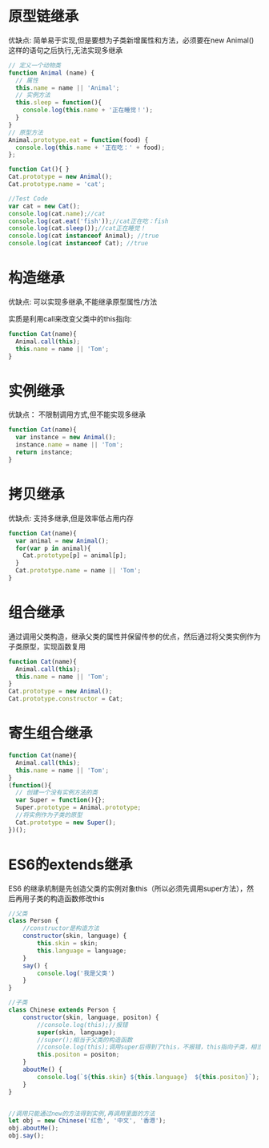 # 原型链继承

优缺点: 简单易于实现,但是要想为子类新增属性和方法，必须要在new Animal()这样的语句之后执行,无法实现多继承
```js
// 定义一个动物类
function Animal (name) {
  // 属性
  this.name = name || 'Animal';
  // 实例方法
  this.sleep = function(){
    console.log(this.name + '正在睡觉！');
  }
}
// 原型方法
Animal.prototype.eat = function(food) {
  console.log(this.name + '正在吃：' + food);
};

function Cat(){ }
Cat.prototype = new Animal();
Cat.prototype.name = 'cat';

//Test Code
var cat = new Cat();
console.log(cat.name);//cat
console.log(cat.eat('fish'));//cat正在吃：fish  
console.log(cat.sleep());//cat正在睡觉！ 
console.log(cat instanceof Animal); //true 
console.log(cat instanceof Cat); //true

```

# 构造继承

优缺点: 可以实现多继承,不能继承原型属性/方法

实质是利用call来改变父类中的this指向:

```js
function Cat(name){
  Animal.call(this);
  this.name = name || 'Tom';
}

```

# 实例继承

优缺点： 不限制调用方式,但不能实现多继承

```js
function Cat(name){
  var instance = new Animal();
  instance.name = name || 'Tom';
  return instance;
}
```

# 拷贝继承

优缺点: 支持多继承,但是效率低占用内存

```js
function Cat(name){
  var animal = new Animal();
  for(var p in animal){
    Cat.prototype[p] = animal[p];
  }
  Cat.prototype.name = name || 'Tom';
}
```

# 组合继承

通过调用父类构造，继承父类的属性并保留传参的优点，然后通过将父类实例作为子类原型，实现函数复用 

```js
function Cat(name){
  Animal.call(this);
  this.name = name || 'Tom';
}
Cat.prototype = new Animal();
Cat.prototype.constructor = Cat;

```

# 寄生组合继承

```js
function Cat(name){
  Animal.call(this);
  this.name = name || 'Tom';
}
(function(){
  // 创建一个没有实例方法的类
  var Super = function(){};
  Super.prototype = Animal.prototype;
  //将实例作为子类的原型
  Cat.prototype = new Super();
})();

```

# ES6的extends继承

ES6 的继承机制是先创造父类的实例对象this（所以必须先调用super方法），然后再用子类的构造函数修改this

```js
//父类
class Person {
    //constructor是构造方法
    constructor(skin, language) {
        this.skin = skin;
        this.language = language;
    }
    say() {
        console.log('我是父类')
    }
}

//子类
class Chinese extends Person {
    constructor(skin, language, positon) {
        //console.log(this);//报错
        super(skin, language);
        //super();相当于父类的构造函数
        //console.log(this);调用super后得到了this，不报错，this指向子类，相当于调用了父类.prototype.constructor.call(this)
        this.positon = positon;
    }
    aboutMe() {
        console.log(`${this.skin} ${this.language}  ${this.positon}`);
    }
}


//调用只能通过new的方法得到实例,再调用里面的方法
let obj = new Chinese('红色', '中文', '香港');
obj.aboutMe();
obj.say();
```
